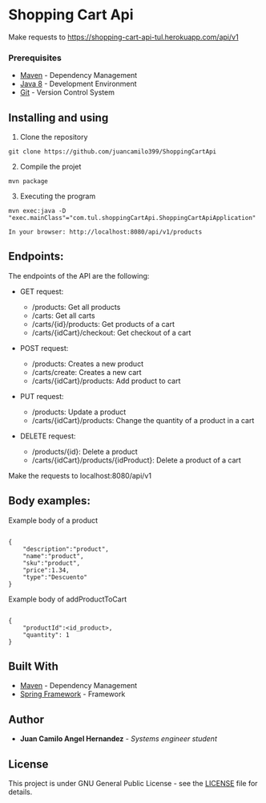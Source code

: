 # Shopping Cart Api

Make requests to https://shopping-cart-api-tul.herokuapp.com/api/v1

### Prerequisites
* [Maven](https://maven.apache.org/) - Dependency Management
* [Java 8](https://www.oracle.com/co/java/technologies/javase/javase-jdk8-downloads.html) -  Development Environment 
* [Git](https://git-scm.com/) - Version Control System

## Installing and using 

1. Clone the repository

```
git clone https://github.com/juancamilo399/ShoppingCartApi
```

2. Compile the projet

```
mvn package
```

3. Executing the program

```
mvn exec:java -D "exec.mainClass"="com.tul.shoppingCartApi.ShoppingCartApiApplication"

In your browser: http://localhost:8080/api/v1/products
```

## Endpoints:

The endpoints of the API are the following:
- GET request:
    - /products: Get all products
    - /carts: Get all carts
    - /carts/{id}/products: Get products of a cart
    - /carts/{idCart}/checkout: Get checkout of a cart
- POST request:
    - /products: Creates a new product
    - /carts/create: Creates a new cart
    - /carts/{idCart}/products: Add product to cart
- PUT request:
    - /products: Update a product
    - /carts/{idCart}/products: Change the quantity of a product in a cart
  
 - DELETE request:
    - /products/{id}: Delete a product
    - /carts/{idCart}/products/{idProduct}: Delete a product of a cart

Make the requests to localhost:8080/api/v1

## Body examples:

Example body of a product

```

{
    "description":"product",
    "name":"product",
    "sku":"product",
    "price":1.34,
    "type":"Descuento"
}
```

Example body of addProductToCart 

```

{
    "productId":<id_product>,
    "quantity": 1
}
```

## Built With

* [Maven](https://maven.apache.org/) - Dependency Management
* [Spring Framework](https://spring.io/) - Framework


## Author

* **Juan Camilo Angel Hernandez** - *Systems engineer student* 

## License

This project is under GNU General Public License - see the [LICENSE](LICENSE) file for details.

